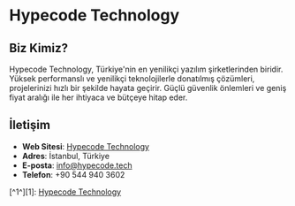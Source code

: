 # Hypecode Technology

## Biz Kimiz?

Hypecode Technology, Türkiye'nin en yenilikçi yazılım şirketlerinden biridir. Yüksek performanslı ve yenilikçi teknolojilerle donatılmış çözümleri, projelerinizi hızlı bir şekilde hayata geçirir. Güçlü güvenlik önlemleri ve geniş fiyat aralığı ile her ihtiyaca ve bütçeye hitap eder.

## İletişim

- **Web Sitesi**: [Hypecode Technology](https://hypecode.tech/en/)
- **Adres**: İstanbul, Türkiye
- **E-posta**: info@hypecode.tech
- **Telefon**: +90 544 940 3602

[^1^][1]: [Hypecode Technology](https://hypecode.tech/en/)
